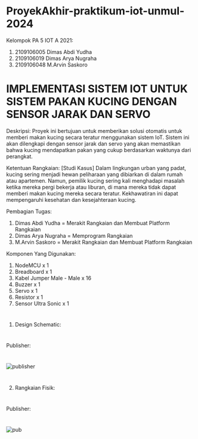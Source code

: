 # ProyekAkhir-praktikum-iot-unmul-2024
Kelompok PA 5 IOT A 2021:
1. 2109106005 Dimas Abdi Yudha
2. 2109106019 Dimas Arya Nugraha
3. 2109106048 M.Arvin Saskoro


# IMPLEMENTASI SISTEM IOT UNTUK SISTEM PAKAN KUCING DENGAN SENSOR JARAK DAN SERVO
Deskripsi:
Proyek ini bertujuan untuk memberikan solusi otomatis untuk memberi makan kucing secara teratur menggunakan sistem IoT. Sistem ini akan dilengkapi dengan sensor jarak dan servo yang akan memastikan bahwa kucing mendapatkan pakan yang cukup berdasarkan waktunya dari perangkat.

Ketentuan Rangkaian:
[Studi Kasus]
Dalam lingkungan urban yang padat, kucing sering menjadi hewan peliharaan yang dibiarkan di dalam rumah atau apartemen. Namun, pemilik kucing sering kali menghadapi masalah ketika mereka pergi bekerja atau liburan, di mana mereka tidak dapat memberi makan kucing mereka secara teratur. Kekhawatiran ini dapat mempengaruhi kesehatan dan kesejahteraan kucing.

Pembagian Tugas:
1. Dimas Abdi Yudha = Merakit Rangkaian dan Membuat Platform Rangkaian
2. Dimas Arya Nugraha = Memprogram Rangkaian
3. M.Arvin Saskoro = Merakit Rangkaian dan Membuat Platform Rangkaian

Komponen Yang Digunakan:
1.	NodeMCU x 1
2.	Breadboard x 1
3.	Kabel Jumper Male - Male x 16
4.	Buzzer x 1
5.	Servo x 1
6.	Resistor x 1
7.	Sensor Ultra Sonic x 1


#
1. Design Schematic:
#
Publisher:
#
![publisher](https://github.com/DimasYudha1223/posttest1-praktikum-iot-unmul-2024/assets/93185675/7e2df8a5-06f2-4ded-8dc8-25c7a3b34fb3)
#

#
2. Rangkaian Fisik:
#
Publisher:
#
![pub](https://github.com/DimasYudha1223/posttest1-praktikum-iot-unmul-2024/assets/93185675/2299cd87-070b-4ae0-bf4e-ef25edd7e23c)
#




